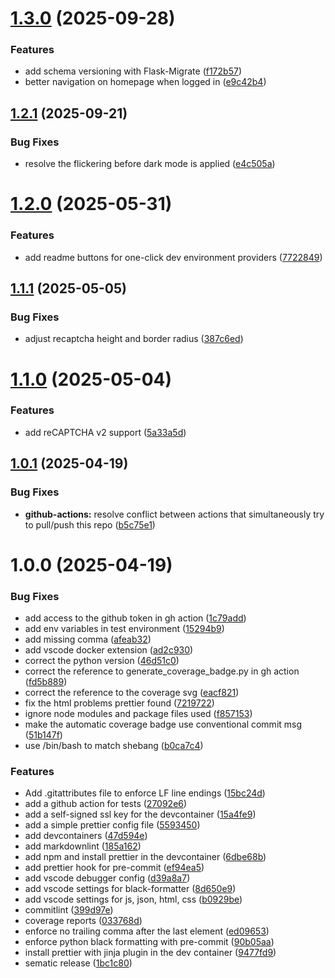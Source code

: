# [1.3.0](https://github.com/cansinacarer/My-Base-SaaS-Flask/compare/v1.2.1...v1.3.0) (2025-09-28)


### Features

* add schema versioning with Flask-Migrate ([f172b57](https://github.com/cansinacarer/My-Base-SaaS-Flask/commit/f172b5712d2fa67f5ccd87a838671439fe6f49cd))
* better navigation on homepage when logged in ([e9c42b4](https://github.com/cansinacarer/My-Base-SaaS-Flask/commit/e9c42b49aadf57dfd3eec47628835e2372c3d059))

## [1.2.1](https://github.com/cansinacarer/My-Base-SaaS-Flask/compare/v1.2.0...v1.2.1) (2025-09-21)


### Bug Fixes

* resolve the flickering before dark mode is applied ([e4c505a](https://github.com/cansinacarer/My-Base-SaaS-Flask/commit/e4c505a74cecd8d38bfe10d74214759f782618f8))

# [1.2.0](https://github.com/cansinacarer/My-Base-SaaS-Flask/compare/v1.1.1...v1.2.0) (2025-05-31)


### Features

* add readme buttons for one-click dev environment providers ([7722849](https://github.com/cansinacarer/My-Base-SaaS-Flask/commit/7722849afda450f031f973b9425ae5383ec52f75))

## [1.1.1](https://github.com/cansinacarer/My-Base-SaaS-Flask/compare/v1.1.0...v1.1.1) (2025-05-05)


### Bug Fixes

* adjust recaptcha height and border radius ([387c6ed](https://github.com/cansinacarer/My-Base-SaaS-Flask/commit/387c6ede12c0dc1add1457f428681ad936ab36e0))

# [1.1.0](https://github.com/cansinacarer/My-Base-SaaS-Flask/compare/v1.0.1...v1.1.0) (2025-05-04)


### Features

* add reCAPTCHA v2 support ([5a33a5d](https://github.com/cansinacarer/My-Base-SaaS-Flask/commit/5a33a5d88253dc9143225e665797c21c9dd34821))

## [1.0.1](https://github.com/cansinacarer/My-Base-SaaS-Flask/compare/v1.0.0...v1.0.1) (2025-04-19)

### Bug Fixes

* **github-actions:** resolve conflict between actions that simultaneously try to pull/push this repo ([b5c75e1](https://github.com/cansinacarer/My-Base-SaaS-Flask/commit/b5c75e1db641cb0be386b6c534504cb098b3e3be))

# 1.0.0 (2025-04-19)

### Bug Fixes

* add access to the github token in gh action ([1c79add](https://github.com/cansinacarer/My-Base-SaaS-Flask/commit/1c79add433f55437020818a6c237de3131fa35a6))
* add env variables in test environment ([15294b9](https://github.com/cansinacarer/My-Base-SaaS-Flask/commit/15294b9f0d9097ae8fc788d9582103400103fd18))
* add missing comma ([afeab32](https://github.com/cansinacarer/My-Base-SaaS-Flask/commit/afeab32be16dc88381bd4f16d255fb8d84f7fb68))
* add vscode docker extension ([ad2c930](https://github.com/cansinacarer/My-Base-SaaS-Flask/commit/ad2c930c36ab8656c40379c5d8d911466af5a6fe))
* correct the python version ([46d51c0](https://github.com/cansinacarer/My-Base-SaaS-Flask/commit/46d51c07c742984d6ab7024bf24866d8fcb37f95))
* correct the reference to generate_coverage_badge.py in gh action ([fd5b889](https://github.com/cansinacarer/My-Base-SaaS-Flask/commit/fd5b889734a20da94e2693354c3a32aa7c4c602b))
* correct the reference to the coverage svg ([eacf821](https://github.com/cansinacarer/My-Base-SaaS-Flask/commit/eacf821db3b860bb2456c797b945c422cd6ba80b))
* fix the html problems prettier found ([7219722](https://github.com/cansinacarer/My-Base-SaaS-Flask/commit/72197221b647af48c8618e98c20529f0224957c4))
* ignore node modules and package files used ([f857153](https://github.com/cansinacarer/My-Base-SaaS-Flask/commit/f8571531ea294b7d9ea7f0a328084b5578b219c6))
* make the automatic coverage badge use conventional commit msg ([51b147f](https://github.com/cansinacarer/My-Base-SaaS-Flask/commit/51b147f06069a1923a152770a07e03f5a46e8f89))
* use /bin/bash to match shebang ([b0ca7c4](https://github.com/cansinacarer/My-Base-SaaS-Flask/commit/b0ca7c49eef7d477e89bd75a4b27e6669984e151))

### Features

* Add .gitattributes file to enforce LF line endings ([15bc24d](https://github.com/cansinacarer/My-Base-SaaS-Flask/commit/15bc24dccb2f0ca9be5582e36129c614cc11aee7))
* add a github action for tests ([27092e6](https://github.com/cansinacarer/My-Base-SaaS-Flask/commit/27092e63efe28023ba78c66087f0779a69549f39))
* add a self-signed ssl key for the devcontainer ([15a4fe9](https://github.com/cansinacarer/My-Base-SaaS-Flask/commit/15a4fe95608b67f1b2a28a7f0dd06e2fbfbba808))
* add a simple prettier config file ([5593450](https://github.com/cansinacarer/My-Base-SaaS-Flask/commit/55934505a92a769967bbfb4ff7d23195200dd1fd))
* add devcontainers ([47d594e](https://github.com/cansinacarer/My-Base-SaaS-Flask/commit/47d594e1ef81bd5e4587b54dda26ea6fb0e7549e))
* add markdownlint ([185a162](https://github.com/cansinacarer/My-Base-SaaS-Flask/commit/185a1627dd8a1fed51ee11bfcad8a3a10d2f3969))
* add npm and install prettier in the devcontainer ([6dbe68b](https://github.com/cansinacarer/My-Base-SaaS-Flask/commit/6dbe68b84b64ca1d0fb9e5fc361fb11bd390f53a))
* add prettier hook for pre-commit ([ef94ea5](https://github.com/cansinacarer/My-Base-SaaS-Flask/commit/ef94ea548476361065a76b5a376f29a60faeca27))
* add vscode debugger config ([d39a8a7](https://github.com/cansinacarer/My-Base-SaaS-Flask/commit/d39a8a7fa998bc5f4d82b9e38c513a119a46f4c6))
* add vscode settings for black-formatter ([8d650e9](https://github.com/cansinacarer/My-Base-SaaS-Flask/commit/8d650e9763e0228daa3f9b878f4e1a795b8ba216))
* add vscode settings for js, json, html, css ([b0929be](https://github.com/cansinacarer/My-Base-SaaS-Flask/commit/b0929be58d86e939fb50430d044f8b1b85c5191b))
* commitlint ([399d97e](https://github.com/cansinacarer/My-Base-SaaS-Flask/commit/399d97e1dded3357fce7ab660c53037543ee4407))
* coverage reports ([033768d](https://github.com/cansinacarer/My-Base-SaaS-Flask/commit/033768d6e0daf06945ec8e08f9334c0d16bb33e7))
* enforce no trailing comma after the last element ([ed09653](https://github.com/cansinacarer/My-Base-SaaS-Flask/commit/ed09653f3138464158cb283fbb7981443b9e8c9e))
* enforce python black formatting with pre-commit ([90b05aa](https://github.com/cansinacarer/My-Base-SaaS-Flask/commit/90b05aa031a5bcb4469d1f71fefa64a2ce163bbd))
* install prettier with jinja plugin in the dev container ([9477fd9](https://github.com/cansinacarer/My-Base-SaaS-Flask/commit/9477fd9c31fb471da6c76c7f26910d7d8031474c))
* sematic release ([1bc1c80](https://github.com/cansinacarer/My-Base-SaaS-Flask/commit/1bc1c801c8d8ee7c187f0ffa2910eadaed394fad))
